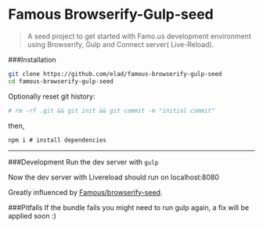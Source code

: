 # Famous Browserify-Gulp-seed
> A seed project to get started with Famo.us development environment using Browserify, Gulp and Connect server( Live-Reload).

###Installation

```bash
git clone https://github.com/elad/famous-browserify-gulp-seed
cd famous-browserify-gulp-seed
```
Optionally reset git history:
```bash
# rm -rf .git && git init && git commit -m "initial commit"
```
then,
```
npm i # install dependencies
```

---

###Development
Run the dev server with ```gulp```

Now the dev server with Livereload should run on localhost:8080

Greatly influenced by [Famous/browserify-seed](https://github.com/Famous/browserify-seed/).

###Pitfalls
If the bundle fails you might need to run gulp again, a fix will be applied soon :)
